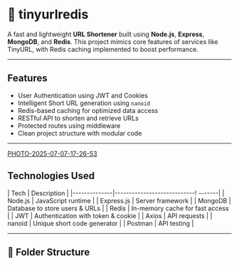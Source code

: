 # 🔗 tinyurlredis

A fast and lightweight **URL Shortener** built using **Node.js**, **Express**, **MongoDB**, and **Redis**. This project mimics core features of services like TinyURL, with Redis caching implemented to boost performance.

---

##  Features

- User Authentication using JWT and Cookies
- Intelligent Short URL generation using `nanoid`
-  Redis-based caching for optimized data access
-  RESTful API to shorten and retrieve URLs
-  Protected routes using middleware
-  Clean project structure with modular code

---

[PHOTO-2025-07-07-17-26-53](https://github.com/user-attachments/assets/07cf3d72-ac9f-4299-b38e-b10af272c1b2)

##  Technologies Used

| Tech         | Description                       |
|--------------|----------------------------!
-------|
| Node.js      | JavaScript runtime                |
| Express.js   | Server framework                  |
| MongoDB      | Database to store users & URLs    |
| Redis        | In-memory cache for fast access   |
| JWT          | Authentication with token & cookie |
| Axios        | API requests                      |
| nanoid       | Unique short code generator       |
| Postman      | API testing                       |

---

## 📁 Folder Structure


